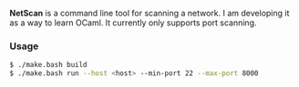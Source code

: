 **NetScan** is a command line tool for scanning a network. I am developing it as a way to learn OCaml. It currently only supports port scanning.

### Usage
```bash
$ ./make.bash build
$ ./make.bash run --host <host> --min-port 22 --max-port 8000
```
